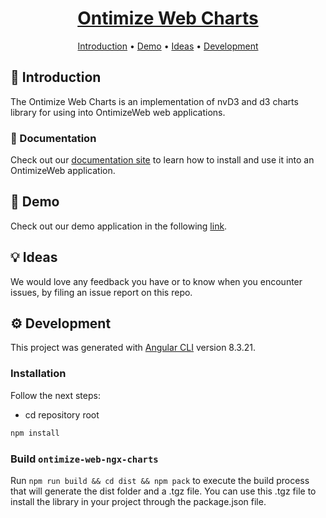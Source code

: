 <h1 align="center">
  <div style="display:inline-block;vertical-align: middle;">
    <a name="logo" href="https://ontimizeweb.github.io/docs/v8/charts/">
      Ontimize Web Charts
    </a>
  </div>
</h1>

<p align="center">
  <a href="#-introduction">Introduction</a> •
  <a href="#rocket-demo">Demo</a> •
  <a href="#-ideas">Ideas</a> •
  <a href="#gear-development">Development</a>
</p>

## 📜 Introduction

The Ontimize Web Charts is an implementation of nvD3 and d3 charts library for using into OntimizeWeb web applications.

### 📖 Documentation

Check out our [documentation site](https://ontimizeweb.github.io/docs/v8/charts/overview/) to learn how to install and use it into an OntimizeWeb application.

## :rocket: Demo

Check out our demo application in the following [link](https://try.imatia.com/ontimizeweb/v8/charts/).

## 💡 Ideas

We would love any feedback you have or to know when you encounter issues, by filing an issue report on this repo.


## :gear: Development

This project was generated with [Angular CLI](https://github.com/angular/angular-cli) version 8.3.21.

### Installation

Follow the next steps:

  - cd repository root
```bash
npm install
```


### Build `ontimize-web-ngx-charts`

Run `npm run build && cd dist && npm pack` to execute the build process that will generate the dist folder and a .tgz file.
You can use this .tgz file to install the library in your project through the package.json file.
